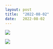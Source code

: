 ```yaml
---
layout: post
title:  "2022-08-02"
date:   2022-08-02
---
```


![]({{site.baseurl}}/assets/lazy/2022-08-02--20-30-00.jpeg)

![]({{site.baseurl}}/assets/lazy/2022-08-02--20-30-50.jpeg)
